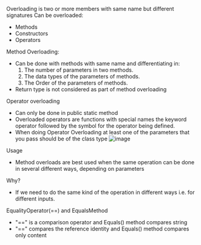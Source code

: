 Overloading is two or more members with same name but different signatures
Can be overloaded:
- Methods
- Constructors
- Operators

Method Overloading:
- Can be done with methods with same name and differentiating in:
	1. The number of parameters in two methods.
	2. The data types of the parameters of methods.
	3. The Order of the parameters of methods.
- Return type is not considered as part of method overloading


Operator overloading
- Can only be done in public static method
- Overloaded operators are functions with special names the keyword operator followed by the symbol for the operator being defined.
- When doing Operator Overloading at least one of the parameters that you pass should be of the class type
![image](https://github.com/Anjana-MU/cSharp-Exercise/assets/77484700/77c336d6-67de-497a-af9b-6fee03009d3a)


Usage
- Method overloads are best used when the same operation can be done in several different ways, depending on parameters 

Why?
- If we need to do the same kind of the operation in different ways i.e. for different inputs.

EqualityOperator(==) and EqualsMethod
- "==" is a comparison operator and Equals() method compares string
- "==" compares the reference identity and Equals() method compares only content 
